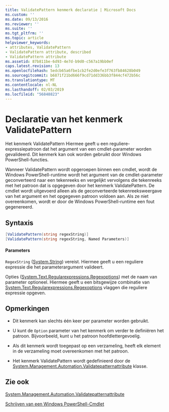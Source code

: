 ```yaml
---
title: ValidatePattern kenmerk declaratie | Microsoft Docs
ms.custom: ''
ms.date: 09/13/2016
ms.reviewer: ''
ms.suite: ''
ms.tgt_pltfrm: ''
ms.topic: article
helpviewer_keywords:
- attributes, ValidatePattern
- ValidatePattern attribute, described
- ValidatePattern attribute
ms.assetid: 87b811be-6d93-4e7d-b9d0-c567a19bb0ef
caps.latest.revision: 13
ms.openlocfilehash: 5edcb65a6fbe1cb2fe2d0efe3f763fb84628b049
ms.sourcegitcommit: b6871f21bd666f9cd71dd336bb3f844cf472b56c
ms.translationtype: MT
ms.contentlocale: nl-NL
ms.lasthandoff: 02/03/2019
ms.locfileid: "56848823"
---
```

# <a name="validatepattern-attribute-declaration"></a>Declaratie van het kenmerk ValidatePattern

Het kenmerk ValidatePattern Hiermee geeft u een reguliere-expressiepatroon dat het argument van een cmdlet-parameter worden gevalideerd. Dit kenmerk kan ook worden gebruikt door Windows PowerShell-functies.

Wanneer ValidatePattern wordt opgeroepen binnen een cmdlet, wordt de Windows PowerShell-runtime wordt het argument van de cmdlet-parameter geconverteerd naar een tekenreeks en vergelijkt vervolgens die tekenreeks met het patroon dat is opgegeven door het kenmerk ValidatePattern. De cmdlet wordt uitgevoerd alleen als de geconverteerde tekenreeksweergave van het argument en het opgegeven patroon voldoen aan. Als ze niet overeenkomen, wordt er door de Windows PowerShell-runtime een fout gegenereerd.

## <a name="syntax"></a>Syntaxis

```csharp
[ValidatePattern(string regexString)]
[ValidatePattern(string regexString, Named Parameters)]
```

#### <a name="parameters"></a>Parameters

`RegexString` ([System.String](/dotnet/api/System.String)) vereist. Hiermee geeft u een reguliere expressie die het parameterargument valideert.

Opties ([System.Text.Regularexpressions.Regexoptions](/dotnet/api/System.Text.RegularExpressions.RegexOptions)) met de naam van parameter optioneel. Hiermee geeft u een bitsgewijze combinatie van [System.Text.Regularexpressions.Regexoptions](/dotnet/api/System.Text.RegularExpressions.RegexOptions) vlaggen die reguliere expressie opgeven.

## <a name="remarks"></a>Opmerkingen

- Dit kenmerk kan slechts één keer per parameter worden gebruikt.

- U kunt de `Option` parameter van het kenmerk om verder te definiëren het patroon. Bijvoorbeeld, kunt u het patroon hoofdlettergevoelig.

- Als dit kenmerk wordt toegepast op een verzameling, heeft elk element in de verzameling moet overeenkomen met het patroon.

- Het kenmerk ValidatePattern wordt gedefinieerd door de [System.Management.Automation.Validatepatternattribute](/dotnet/api/System.Management.Automation.ValidatePatternAttribute) klasse.

## <a name="see-also"></a>Zie ook

[System.Management.Automation.Validatepatternattribute](/dotnet/api/System.Management.Automation.ValidatePatternAttribute)

[Schrijven van een Windows PowerShell-Cmdlet](./writing-a-windows-powershell-cmdlet.md)
